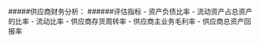 #####供应商财务分析：
  ######评估指标
    - 资产负债比率
    - 流动资产占总资产的比率
    - 流动比率
    - 供应商存货周转率
    - 供应商主业务毛利率
    - 供应商总资产回报率